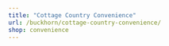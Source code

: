 ```yaml
---
title: "Cottage Country Convenience"
url: /buckhorn/cottage-country-convenience/
shop: convenience
---
```

